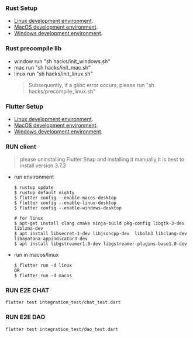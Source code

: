### Rust Setup 
- [Linux development environment](https://docs.substrate.io/install/linux/).
- [MacOS development environment](https://docs.substrate.io/install/macos/).
- [Windows development environment](https://docs.substrate.io/install/windows/).

### Rust precompile lib
- window run "sh hacks/init_windows.sh"
- mac run "sh hacks/init_mac.sh"
- linux run "sh hacks/init_linux.sh"  
  > Subsequently, if a glibc error occurs, please run "sh hacks/precompile_linux.sh"  

### Flutter Setup
- [Linux development environment](https://docs.flutter.dev/get-started/install/linux/).
- [MacOS development environment](https://docs.flutter.dev/get-started/install/macos/).
- [Windows development environment](https://docs.flutter.dev/get-started/install/windows/).

### RUN client
> please uninstalling Flutter Snap and installing it manually,It is best to install version 3.7.3
- run environment
    ```
    $ rustup update
    $ rustup default nighty
    $ flutter config --enable-macos-desktop
    $ flutter config --enable-linux-desktop
    $ flutter config --enable-windows-desktop

    # for linux
    $ apt-get install clang cmake ninja-build pkg-config libgtk-3-dev liblzma-dev
    $ apt install libsecret-1-dev libjsoncpp-dev  libolm3 libclang-dev  libayatana-appindicator3-dev
    $ apt install libgstreamer1.0-dev libgstreamer-plugins-base1.0-dev
    ```
- run in macos/linux
    ```
    $ flutter run -d linux
    OR
    $ flutter run -d macos
    ```

### RUN E2E CHAT
```
flutter test integration_test/chat_test.dart
```

### RUN E2E DAO
```
flutter test integration_test/dao_test.dart
```